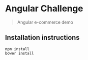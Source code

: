 # Angular Challenge

> Angular e-commerce demo

## Installation instructions

```
npm install
bower install
```
